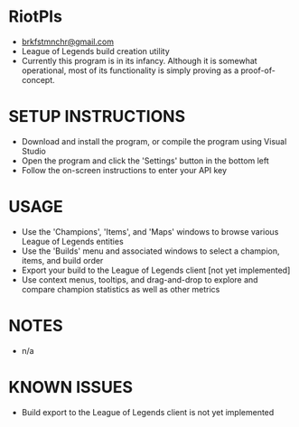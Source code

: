 RiotPls
========
* brkfstmnchr@gmail.com
* League of Legends build creation utility
* Currently this program is in its infancy. Although it is somewhat operational, most of its functionality is simply proving as a proof-of-concept.

SETUP INSTRUCTIONS
==========================================================================
* Download and install the program, or compile the program using Visual Studio
* Open the program and click the 'Settings' button in the bottom left
* Follow the on-screen instructions to enter your API key

USAGE
==========================================================================
* Use the 'Champions', 'Items', and 'Maps' windows to browse various League of Legends entities
* Use the 'Builds' menu and associated windows to select a champion, items, and build order
* Export your build to the League of Legends client [not yet implemented]
* Use context menus, tooltips, and drag-and-drop to explore and compare champion statistics as well as other metrics

NOTES
==========================================================================
* n/a

KNOWN ISSUES
==========================================================================
* Build export to the League of Legends client is not yet implemented
